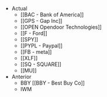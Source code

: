 - Actual
	- [[BAC - Bank of America]]
	- [[GPS - Gap Inc]]
	- [[OPEN Opendoor Technologies]]
	- [[F - Ford]]
	- [[SPY]]
	- [[PYPL - Paypal]]
	- [[FB - meta]]
	- [[XLF]]
	- [[SQ - SQUARE]]
	- [[MU]]
- Anterior
	- BBY [[BBY - Best Buy Co]]
	- IWM